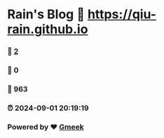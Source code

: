 # Rain's Blog :link: https://qiu-rain.github.io 
### :page_facing_up: [2](https://qiu-rain.github.io/tag.html) 
### :speech_balloon: 0 
### :hibiscus: 963 
### :alarm_clock: 2024-09-01 20:19:19 
### Powered by :heart: [Gmeek](https://github.com/Meekdai/Gmeek)
